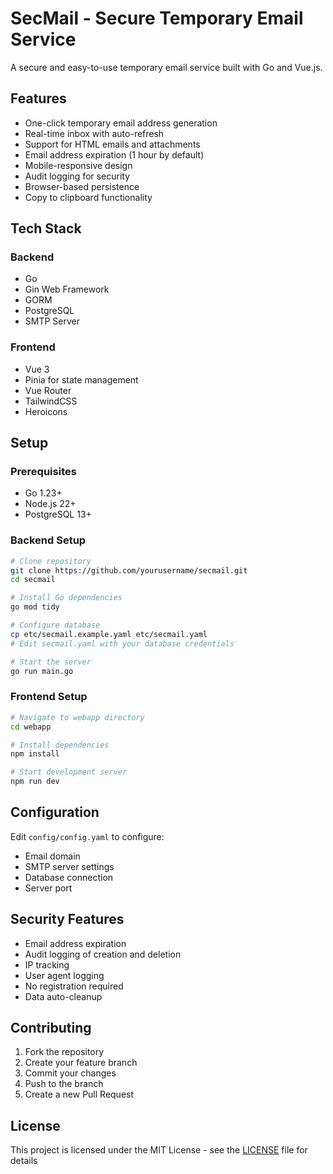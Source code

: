 # SecMail - Secure Temporary Email Service

A secure and easy-to-use temporary email service built with Go and Vue.js.

## Features

- One-click temporary email address generation
- Real-time inbox with auto-refresh
- Support for HTML emails and attachments
- Email address expiration (1 hour by default)
- Mobile-responsive design
- Audit logging for security
- Browser-based persistence
- Copy to clipboard functionality

## Tech Stack

### Backend
- Go
- Gin Web Framework
- GORM
- PostgreSQL
- SMTP Server

### Frontend
- Vue 3
- Pinia for state management
- Vue Router
- TailwindCSS
- Heroicons

## Setup

### Prerequisites
- Go 1.23+
- Node.js 22+
- PostgreSQL 13+

### Backend Setup
```bash
# Clone repository
git clone https://github.com/yourusername/secmail.git
cd secmail

# Install Go dependencies
go mod tidy

# Configure database
cp etc/secmail.example.yaml etc/secmail.yaml
# Edit secmail.yaml with your database credentials

# Start the server
go run main.go
```

### Frontend Setup
```bash
# Navigate to webapp directory
cd webapp

# Install dependencies
npm install

# Start development server
npm run dev
```

## Configuration

Edit `config/config.yaml` to configure:
- Email domain
- SMTP server settings
- Database connection
- Server port

## Security Features

- Email address expiration
- Audit logging of creation and deletion
- IP tracking
- User agent logging
- No registration required
- Data auto-cleanup

## Contributing

1. Fork the repository
2. Create your feature branch
3. Commit your changes
4. Push to the branch
5. Create a new Pull Request

## License

This project is licensed under the MIT License - see the [LICENSE](LICENSE) file for details
